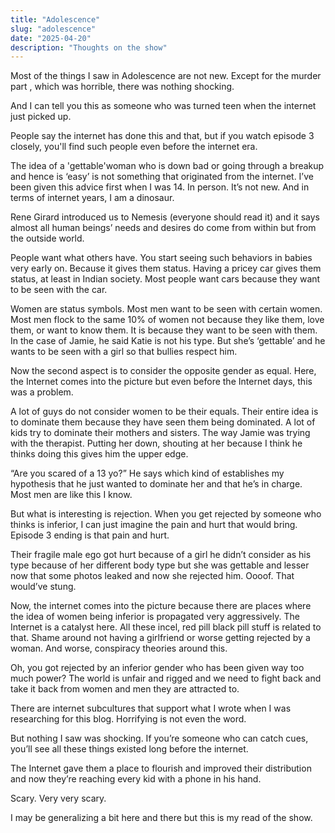 ```yaml
---
title: "Adolescence"
slug: "adolescence"
date: "2025-04-20"
description: "Thoughts on the show"
---
```


Most of the things I saw in Adolescence are not new. Except for the murder part , which was horrible, there was nothing shocking. 
 
And I can tell you this as someone who was turned teen when the internet just picked up. 
 
People say the internet has done this and that, but if you watch episode 3 closely, you'll find such people even before the internet era. 
 
The idea of a 'gettable'woman who is down bad or going through a breakup and hence is ‘easy’ is not something that originated from the internet. I’ve been given this advice first when I was 14. In person. It’s not new. And in terms of internet years, I am a dinosaur. 
 
Rene Girard introduced us to Nemesis (everyone should read it) and it says almost all human beings’ needs and desires do come from within but from the outside world. 
 
People want what others have. You start seeing such behaviors in babies very early on. Because it gives them status. Having a pricey car gives them status, at least in Indian society. Most people want cars because they want to be seen with the car. 
 
Women are status symbols. Most men want to be seen with certain women. Most men flock to the same 10% of women not because they like them, love them, or want to know them. It is because they want to be seen with them. In the case of Jamie, he said Katie is not his type. But she’s ‘gettable’ and he wants to be seen with a girl so that bullies respect him. 
 
Now the second aspect is to consider the opposite gender as equal. Here, the Internet comes into the picture but even before the Internet days, this was a problem. 
 
A lot of guys do not consider women to be their equals. Their entire idea is to dominate them because they have seen them being dominated. A lot of kids try to dominate their mothers and sisters. The way Jamie was trying with the therapist. Putting her down, shouting at her because I think he thinks doing this gives him the upper edge. 
 
“Are you scared of a 13 yo?” He says which kind of establishes my hypothesis that he just wanted to dominate her and that he’s in charge. Most men are like this I know. 
 
But what is interesting is rejection. When you get rejected by someone who thinks is inferior, I can just imagine the pain and hurt that would bring. Episode 3 ending is that pain and hurt. 
 
Their fragile male ego got hurt because of a girl he didn’t consider as his type because of her different body type but she was gettable and lesser now that some photos leaked and now she rejected him. Oooof. That would’ve stung. 
 
Now, the internet comes into the picture because there are places where the idea of women being inferior is propagated very aggressively. The Internet is a catalyst here. All these incel, red pill black pill stuff is related to that. 
Shame around not having a girlfriend or worse getting rejected by a woman. And worse, conspiracy theories around this. 
 
Oh, you got rejected by an inferior gender who has been given way too much power? The world is unfair and rigged and we need to fight back and take it back from women and men they are attracted to. 
 
There are internet subcultures that support what I wrote when I was researching for this blog. Horrifying is not even the word. 
 
But nothing I saw was shocking. If you’re someone who can catch cues, you’ll see all these things existed long before the internet. 
 
The Internet gave them a place to flourish and improved their distribution and now they’re reaching every kid with a phone in his hand. 
 
Scary. Very very scary. 
 
I may be generalizing a bit here and there but this is my read of the show.
